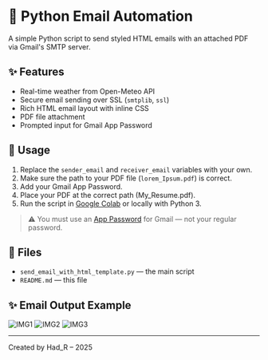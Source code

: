 # 📧 Python Email Automation

A simple Python script to send styled HTML emails with an attached PDF via Gmail's SMTP server.

## ✨ Features
- Real-time weather from Open-Meteo API
- Secure email sending over SSL (`smtplib`, `ssl`)
- Rich HTML email layout with inline CSS
- PDF file attachment
- Prompted input for Gmail App Password

## 🔧 Usage

1. Replace the `sender_email` and `receiver_email` variables with your own.
2. Make sure the path to your PDF file (`lorem_Ipsum.pdf`) is correct.
3. Add your Gmail App Password.
4. Place your PDF at the correct path (My_Resume.pdf).
5. Run the script in [Google Colab](https://colab.research.google.com/) or locally with Python 3.

> ⚠️ You must use an [App Password](https://support.google.com/accounts/answer/185833?hl=en) for Gmail — not your regular password.

## 📁 Files
- `send_email_with_html_template.py` — the main script
- `README.md` — this file

## ✨ Email Output Example

![IMG1](https://github.com/user-attachments/assets/7d381422-261a-4c78-ba8a-8163241e5374)
![IMG2](https://github.com/user-attachments/assets/78c091bb-dfa9-43b2-9da8-d6d15e2daa5e)
![IMG3](https://github.com/user-attachments/assets/314e14c7-d54c-412f-a299-06bb18f28144)


---


Created by Had_R – 2025
